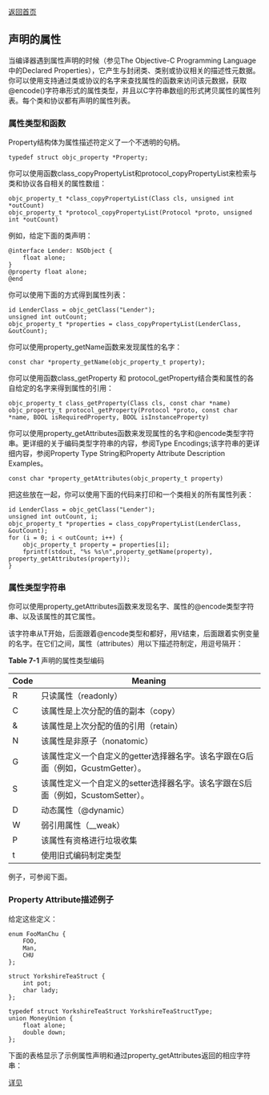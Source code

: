 [返回首页](/index.html)

## 声明的属性

当编译器遇到属性声明的时候（参见The Objective-C Programming Language中的Declared Properties），它产生与封闭类、类别或协议相关的描述性元数据。你可以使用支持通过类或协议的名字来查找属性的函数来访问该元数据，获取@encode()字符串形式的属性类型，并且以C字符串数组的形式拷贝属性的属性列表。每个类和协议都有声明的属性列表。

### 属性类型和函数

Property结构体为属性描述符定义了一个不透明的句柄。

```
typedef struct objc_property *Property;
```

你可以使用函数class\_copyPropertyList和protocol\_copyPropertyList来检索与类和协议各自相关的属性数组：

```
objc_property_t *class_copyPropertyList(Class cls, unsigned int *outCount)
objc_property_t *protocol_copyPropertyList(Protocol *proto, unsigned int *outCount)
```

例如，给定下面的类声明：

```
@interface Lender: NSObject {
    float alone;
}
@property float alone;
@end
```

你可以使用下面的方式得到属性列表：

```
id LenderClass = objc_getClass("Lender");
unsigned int outCount;
objc_property_t *properties = class_copyPropertyList(LenderClass, &outCount);
```

你可以使用property\_getName函数来发现属性的名字：

```
const char *property_getName(objc_property_t property);
```

你可以使用函数class\_getProperty 和 protocol\_getProperty结合类和属性的各自给定的名字来得到属性的引用：
```
objc_property_t class_getProperty(Class cls, const char *name)
objc_property_t protocol_getProperty(Protocol *proto, const char *name, BOOL isRequiredProperty, BOOL isInstanceProperty)
```

你可以使用property\_getAttributes函数来发现属性的名字和@encode类型字符串。更详细的关于编码类型字符串的内容，参阅Type Encodings;该字符串的更详细内容，参阅Property Type String和Property Attribute Description Examples。

```
const char *property_getAttributes(objc_property_t property)
```

把这些放在一起，你可以使用下面的代码来打印和一个类相关的所有属性列表：
```
id LenderClass = objc_getClass("Lender");
unsigned int outCount, i;
objc_property_t *properties = class_copyPropertyList(LenderClass, &outCount);
for (i = 0; i < outCount; i++) {
    objc_property_t property = properties[i];
    fprintf(stdout, "%s %s\n",property_getName(property), property_getAttributes(property));
}
```

### 属性类型字符串

你可以使用property\_getAttributes函数来发现名字、属性的@encode类型字符串、以及该属性的其它属性。

该字符串从T开始，后面跟着@encode类型和都好，用V结束，后面跟着实例变量的名字。在它们之间，属性（attributes）用以下描述符制定，用逗号隔开：

**Table 7-1** 声明的属性类型编码

|Code|Meaning|
|-|-|
|R|只读属性（readonly）|
|C|该属性是上次分配的值的副本（copy）|
|&|该属性是上次分配的值的引用（retain）|
|N|该属性是非原子（nonatomic）|
|G<Name>|该属性定义一个自定义的getter选择器名字。该名字跟在G后面（例如，GcustmGetter）。|
|S<Name>|该属性定义一个自定义的setter选择器名字。该名字跟在S后面（例如，ScustomSetter）。|
|D|动态属性（@dynamic）|
|W|弱引用属性（\__weak）|
|P|该属性有资格进行垃圾收集|
|t<encoding>|使用旧式编码制定类型|

例子，可参阅下面。

### Property Attribute描述例子

给定这些定义：

```
enum FooManChu {
    FOO,
    Man,
    CHU
};

struct YorkshireTeaStruct {
    int pot;
    char lady;
};

typedef struct YorkshireTeaStruct YorkshireTeaStructType;
union MoneyUnion {
    float alone;
    double down;
};
```

下面的表格显示了示例属性声明和通过property\_getAttributes返回的相应字符串：

[详见](https://developer.apple.com/library/content/documentation/Cocoa/Conceptual/ObjCRuntimeGuide/Articles/ocrtPropertyIntrospection.html)
